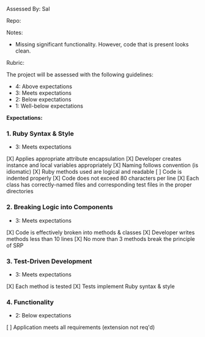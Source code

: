 Assessed By: Sal

Repo:

Notes:

* Missing significant functionality. However, code that is present looks clean.

Rubric:


The project will be assessed with the following guidelines:

* 4: Above expectations
* 3: Meets expectations
* 2: Below expectations
* 1: Well-below expectations

**Expectations:**

### 1. Ruby Syntax & Style

* 3: Meets expectations

[X] Applies appropriate attribute encapsulation
[X] Developer creates instance and local variables appropriately
[X] Naming follows convention (is idiomatic)
[X] Ruby methods used are logical and readable
[ ] Code is indented properly
[X] Code does not exceed 80 characters per line
[X] Each class has correctly-named files and corresponding test files in the proper directories

### 2. Breaking Logic into Components

* 3: Meets expectations

[X] Code is effectively broken into methods & classes
[X] Developer writes methods less than 10 lines
[X] No more than 3 methods break the principle of SRP


### 3. Test-Driven Development

* 3: Meets expectations

[X] Each method is tested
[X] Tests implement Ruby syntax & style


### 4. Functionality

* 2: Below expectations

[ ] Application meets all requirements (extension not req'd)
